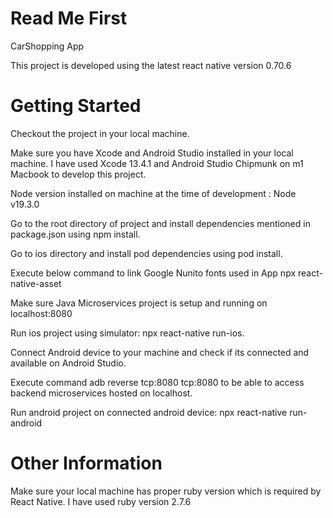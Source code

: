 # Read Me First

CarShopping App

This project is developed using the latest react native version 0.70.6

# Getting Started

Checkout the project in your local machine.

Make sure you have Xcode and Android Studio installed in your local machine. I have used Xcode 13.4.1 and Android Studio Chipmunk on m1 Macbook to develop this project.

Node version installed on machine at the time of development : Node v19.3.0

Go to the root directory of project and install dependencies mentioned in package.json using npm install.

Go to ios directory and install pod dependencies using pod install.

Execute below command to link Google Nunito fonts used in App
npx react-native-asset

Make sure Java Microservices project is setup and running on localhost:8080

Run ios project using simulator: npx react-native run-ios.

Connect Android device to your machine and check if its connected and available on Android Studio.

Execute command adb reverse tcp:8080 tcp:8080 to be able to access backend microservices hosted on localhost.

Run android project on connected android device: npx react-native run-android


# Other Information

Make sure your local machine has proper ruby version which is required by React Native. I have used ruby version 2.7.6






